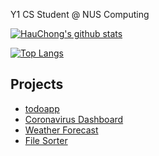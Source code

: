 Y1 CS Student @ NUS Computing 

[![HauChong's github stats](https://github-readme-stats.vercel.app/api?username=hauchongtang&count_private=true&show_icons=true)](https://github.com/anuraghazra/github-readme-stats)

[![Top Langs](https://github-readme-stats.vercel.app/api/top-langs/?username=hauchongtang&layout=compact)](https://github.com/anuraghazra/github-readme-stats)

## Projects
- [todoapp](https://github.com/hauchongtang/todoapp)
- [Coronavirus Dashboard](https://hauchongtang.github.io/covid-dash/#/)
- [Weather Forecast](https://hauchongtang.github.io/rainorshine/)
- [File Sorter](https://github.com/hauchongtang/autoSORT)
